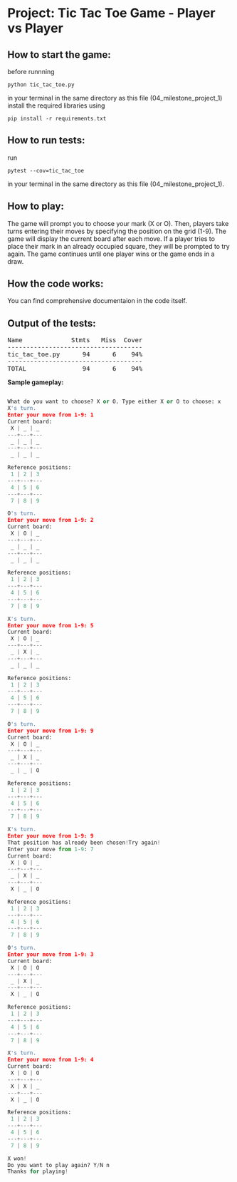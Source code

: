 # Project: Tic Tac Toe Game - Player vs Player

## How to start the game: 
before runnning <pre>```python tic_tac_toe.py```</pre> in your terminal in the same directory as this file
(04_milestone_project_1)
install the required libraries using <pre>```pip install -r requirements.txt```</pre>

## How to run tests:
 run <pre>```pytest --cov=tic_tac_toe```</pre> in your terminal in the same directory as this file (04_milestone_project_1).

## How to play:
The game will prompt you to choose your mark (X or O). Then, players take turns entering their moves by specifying the position on the grid (1-9). The game will display the current board after each move. If a player tries to place their mark in an already occupied square, they will be prompted to try again. The game continues until one player wins or the game ends in a draw.

## How the code works:
You can find comprehensive documentaion in the code itself. 

## Output of the tests:
<pre makrdown>
Name             Stmts   Miss  Cover
------------------------------------
tic_tac_toe.py      94      6    94%
------------------------------------
TOTAL               94      6    94%
</pre>

**Sample gameplay:**
```python

What do you want to choose? X or O. Type either X or O to choose: x
X's turn.
Enter your move from 1-9: 1
Current board:
 X | _ | _
---+---+---
 _ | _ | _
---+---+---
 _ | _ | _

Reference positions:
 1 | 2 | 3
---+---+---
 4 | 5 | 6
---+---+---
 7 | 8 | 9

O's turn.
Enter your move from 1-9: 2
Current board:
 X | O | _
---+---+---
 _ | _ | _
---+---+---
 _ | _ | _

Reference positions:
 1 | 2 | 3
---+---+---
 4 | 5 | 6
---+---+---
 7 | 8 | 9

X's turn.
Enter your move from 1-9: 5
Current board:
 X | O | _
---+---+---
 _ | X | _
---+---+---
 _ | _ | _

Reference positions:
 1 | 2 | 3
---+---+---
 4 | 5 | 6
---+---+---
 7 | 8 | 9

O's turn.
Enter your move from 1-9: 9
Current board:
 X | O | _
---+---+---
 _ | X | _
---+---+---
 _ | _ | O

Reference positions:
 1 | 2 | 3
---+---+---
 4 | 5 | 6
---+---+---
 7 | 8 | 9

X's turn.
Enter your move from 1-9: 9
That position has already been chosen!Try again! 
Enter your move from 1-9: 7
Current board:
 X | O | _
---+---+---
 _ | X | _
---+---+---
 X | _ | O

Reference positions:
 1 | 2 | 3
---+---+---
 4 | 5 | 6
---+---+---
 7 | 8 | 9

O's turn.
Enter your move from 1-9: 3
Current board:
 X | O | O
---+---+---
 _ | X | _
---+---+---
 X | _ | O

Reference positions:
 1 | 2 | 3
---+---+---
 4 | 5 | 6
---+---+---
 7 | 8 | 9

X's turn.
Enter your move from 1-9: 4
Current board:
 X | O | O
---+---+---
 X | X | _
---+---+---
 X | _ | O

Reference positions:
 1 | 2 | 3
---+---+---
 4 | 5 | 6
---+---+---
 7 | 8 | 9

X won!
Do you want to play again? Y/N n
Thanks for playing!
```